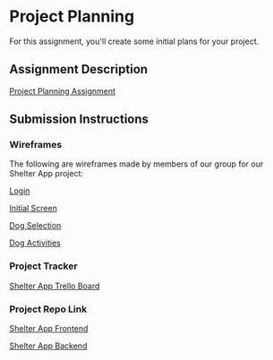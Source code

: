 # Project Planning
For this assignment, you'll create some initial plans for your project.

## Assignment Description
[Project Planning Assignment](https://education.launchcode.org/liftoff/modules/assignments/project-planning)

## Submission Instructions

### Wireframes

The following are wireframes made by members of our group for our Shelter App project:

[Login](https://www.figma.com/proto/Tm5iTbBowi92L9iFqKB4kN/ShelterApp?node-id=3%3A5&scaling=scale-down&page-id=0%3A1&starting-point-node-id=3%3A5)

[Initial Screen](https://www.figma.com/proto/Tm5iTbBowi92L9iFqKB4kN/ShelterApp?node-id=8%3A18&scaling=scale-down&page-id=0%3A1&starting-point-node-id=3%3A5)

[Dog Selection](https://www.figma.com/proto/Tm5iTbBowi92L9iFqKB4kN/ShelterApp?node-id=8%3A19&scaling=scale-down&page-id=0%3A1&starting-point-node-id=3%3A5)

[Dog Activities](https://www.figma.com/proto/Tm5iTbBowi92L9iFqKB4kN/ShelterApp?node-id=8%3A20&scaling=scale-down&page-id=0%3A1&starting-point-node-id=3%3A5)

### Project Tracker

[Shelter App Trello Board](https://trello.com/b/9zuxEi3D/agile-sprint-board)

### Project Repo Link

[Shelter App Frontend](https://github.com/edlopez000/shelter-app-frontend)

[Shelter App Backend](https://github.com/edlopez000/shelter-app-backend)
